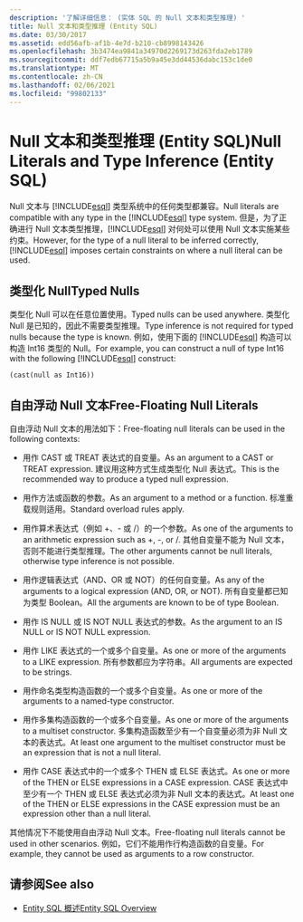 ```yaml
---
description: '了解详细信息： (实体 SQL 的 Null 文本和类型推理) '
title: Null 文本和类型推理 (Entity SQL)
ms.date: 03/30/2017
ms.assetid: edd56afb-af1b-4e7d-b210-cb8998143426
ms.openlocfilehash: 3b3474ea9841a34970d2269173d263fda2eb1789
ms.sourcegitcommit: ddf7edb67715a5b9a45e3dd44536dabc153c1de0
ms.translationtype: MT
ms.contentlocale: zh-CN
ms.lasthandoff: 02/06/2021
ms.locfileid: "99802133"
---
```

# <a name="null-literals-and-type-inference-entity-sql"></a><span data-ttu-id="8faf2-103">Null 文本和类型推理 (Entity SQL)</span><span class="sxs-lookup"><span data-stu-id="8faf2-103">Null Literals and Type Inference (Entity SQL)</span></span>

<span data-ttu-id="8faf2-104">Null 文本与 [!INCLUDE[esql](../../../../../../includes/esql-md.md)] 类型系统中的任何类型都兼容。</span><span class="sxs-lookup"><span data-stu-id="8faf2-104">Null literals are compatible with any type in the [!INCLUDE[esql](../../../../../../includes/esql-md.md)] type system.</span></span> <span data-ttu-id="8faf2-105">但是，为了正确进行 Null 文本类型推理，[!INCLUDE[esql](../../../../../../includes/esql-md.md)] 对何处可以使用 Null 文本实施某些约束。</span><span class="sxs-lookup"><span data-stu-id="8faf2-105">However, for the type of a null literal to be inferred correctly, [!INCLUDE[esql](../../../../../../includes/esql-md.md)] imposes certain constraints on where a null literal can be used.</span></span>  
  
## <a name="typed-nulls"></a><span data-ttu-id="8faf2-106">类型化 Null</span><span class="sxs-lookup"><span data-stu-id="8faf2-106">Typed Nulls</span></span>  

 <span data-ttu-id="8faf2-107">类型化 Null 可以在任意位置使用。</span><span class="sxs-lookup"><span data-stu-id="8faf2-107">Typed nulls can be used anywhere.</span></span> <span data-ttu-id="8faf2-108">类型化 Null 是已知的，因此不需要类型推理。</span><span class="sxs-lookup"><span data-stu-id="8faf2-108">Type inference is not required for typed nulls because the type is known.</span></span> <span data-ttu-id="8faf2-109">例如，使用下面的 [!INCLUDE[esql](../../../../../../includes/esql-md.md)] 构造可以构造 Int16 类型的 Null。</span><span class="sxs-lookup"><span data-stu-id="8faf2-109">For example, you can construct a null of type Int16 with the following [!INCLUDE[esql](../../../../../../includes/esql-md.md)] construct:</span></span>  
  
 `(cast(null as Int16))`  
  
## <a name="free-floating-null-literals"></a><span data-ttu-id="8faf2-110">自由浮动 Null 文本</span><span class="sxs-lookup"><span data-stu-id="8faf2-110">Free-Floating Null Literals</span></span>  

 <span data-ttu-id="8faf2-111">自由浮动 Null 文本的用法如下：</span><span class="sxs-lookup"><span data-stu-id="8faf2-111">Free-floating null literals can be used in the following contexts:</span></span>  
  
- <span data-ttu-id="8faf2-112">用作 CAST 或 TREAT 表达式的自变量。</span><span class="sxs-lookup"><span data-stu-id="8faf2-112">As an argument to a CAST or TREAT expression.</span></span> <span data-ttu-id="8faf2-113">建议用这种方式生成类型化 Null 表达式。</span><span class="sxs-lookup"><span data-stu-id="8faf2-113">This is the recommended way to produce a typed null expression.</span></span>  
  
- <span data-ttu-id="8faf2-114">用作方法或函数的参数。</span><span class="sxs-lookup"><span data-stu-id="8faf2-114">As an argument to a method or a function.</span></span> <span data-ttu-id="8faf2-115">标准重载规则适用。</span><span class="sxs-lookup"><span data-stu-id="8faf2-115">Standard overload rules apply.</span></span>  
  
- <span data-ttu-id="8faf2-116">用作算术表达式（例如 +、- 或 /）的一个参数。</span><span class="sxs-lookup"><span data-stu-id="8faf2-116">As one of the arguments to an arithmetic expression such as +, -, or /.</span></span> <span data-ttu-id="8faf2-117">其他自变量不能为 Null 文本，否则不能进行类型推理。</span><span class="sxs-lookup"><span data-stu-id="8faf2-117">The other arguments cannot be null literals, otherwise type inference is not possible.</span></span>  
  
- <span data-ttu-id="8faf2-118">用作逻辑表达式（AND、OR 或 NOT）的任何自变量。</span><span class="sxs-lookup"><span data-stu-id="8faf2-118">As any of the arguments to a logical expression (AND, OR, or NOT).</span></span> <span data-ttu-id="8faf2-119">所有自变量都已知为类型 Boolean。</span><span class="sxs-lookup"><span data-stu-id="8faf2-119">All the arguments are known to be of type Boolean.</span></span>  
  
- <span data-ttu-id="8faf2-120">用作 IS NULL 或 IS NOT NULL 表达式的参数。</span><span class="sxs-lookup"><span data-stu-id="8faf2-120">As the argument to an IS NULL or IS NOT NULL expression.</span></span>  
  
- <span data-ttu-id="8faf2-121">用作 LIKE 表达式的一个或多个自变量。</span><span class="sxs-lookup"><span data-stu-id="8faf2-121">As one or more of the arguments to a LIKE expression.</span></span> <span data-ttu-id="8faf2-122">所有参数都应为字符串。</span><span class="sxs-lookup"><span data-stu-id="8faf2-122">All arguments are expected to be strings.</span></span>  
  
- <span data-ttu-id="8faf2-123">用作命名类型构造函数的一个或多个自变量。</span><span class="sxs-lookup"><span data-stu-id="8faf2-123">As one or more of the arguments to a named-type constructor.</span></span>  
  
- <span data-ttu-id="8faf2-124">用作多集构造函数的一个或多个自变量。</span><span class="sxs-lookup"><span data-stu-id="8faf2-124">As one or more of the arguments to a multiset constructor.</span></span> <span data-ttu-id="8faf2-125">多集构造函数至少有一个自变量必须为非 Null 文本的表达式。</span><span class="sxs-lookup"><span data-stu-id="8faf2-125">At least one argument to the multiset constructor must be an expression that is not a null literal.</span></span>  
  
- <span data-ttu-id="8faf2-126">用作 CASE 表达式中的一个或多个 THEN 或 ELSE 表达式。</span><span class="sxs-lookup"><span data-stu-id="8faf2-126">As one or more of the THEN or ELSE expressions in a CASE expression.</span></span> <span data-ttu-id="8faf2-127">CASE 表达式中至少有一个 THEN 或 ELSE 表达式必须为非 Null 文本的表达式。</span><span class="sxs-lookup"><span data-stu-id="8faf2-127">At least one of the THEN or ELSE expressions in the CASE expression must be an expression other than a null literal.</span></span>  
  
 <span data-ttu-id="8faf2-128">其他情况下不能使用自由浮动 Null 文本。</span><span class="sxs-lookup"><span data-stu-id="8faf2-128">Free-floating null literals cannot be used in other scenarios.</span></span> <span data-ttu-id="8faf2-129">例如，它们不能用作行构造函数的自变量。</span><span class="sxs-lookup"><span data-stu-id="8faf2-129">For example,  they cannot be used as arguments to a row constructor.</span></span>  
  
## <a name="see-also"></a><span data-ttu-id="8faf2-130">请参阅</span><span class="sxs-lookup"><span data-stu-id="8faf2-130">See also</span></span>

- [<span data-ttu-id="8faf2-131">Entity SQL 概述</span><span class="sxs-lookup"><span data-stu-id="8faf2-131">Entity SQL Overview</span></span>](entity-sql-overview.md)

